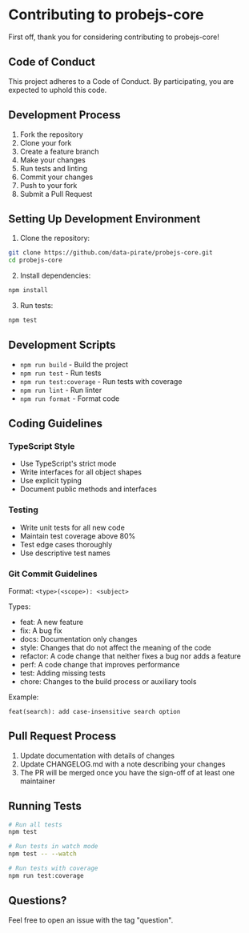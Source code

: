 # Contributing to probejs-core

First off, thank you for considering contributing to probejs-core! 

## Code of Conduct

This project adheres to a Code of Conduct. By participating, you are expected to uphold this code.

## Development Process

1. Fork the repository
2. Clone your fork
3. Create a feature branch
4. Make your changes
5. Run tests and linting
6. Commit your changes
7. Push to your fork
8. Submit a Pull Request

## Setting Up Development Environment

1. Clone the repository:
```bash
git clone https://github.com/data-pirate/probejs-core.git
cd probejs-core
```

2. Install dependencies:
```bash
npm install
```

3. Run tests:
```bash
npm test
```

## Development Scripts

- `npm run build` - Build the project
- `npm run test` - Run tests
- `npm run test:coverage` - Run tests with coverage
- `npm run lint` - Run linter
- `npm run format` - Format code

## Coding Guidelines

### TypeScript Style
- Use TypeScript's strict mode
- Write interfaces for all object shapes
- Use explicit typing
- Document public methods and interfaces

### Testing
- Write unit tests for all new code
- Maintain test coverage above 80%
- Test edge cases thoroughly
- Use descriptive test names

### Git Commit Guidelines

Format: `<type>(<scope>): <subject>`

Types:
- feat: A new feature
- fix: A bug fix
- docs: Documentation only changes
- style: Changes that do not affect the meaning of the code
- refactor: A code change that neither fixes a bug nor adds a feature
- perf: A code change that improves performance
- test: Adding missing tests
- chore: Changes to the build process or auxiliary tools

Example:
```
feat(search): add case-insensitive search option
```

## Pull Request Process

1. Update documentation with details of changes
2. Update CHANGELOG.md with a note describing your changes
3. The PR will be merged once you have the sign-off of at least one maintainer

## Running Tests

```bash
# Run all tests
npm test

# Run tests in watch mode
npm test -- --watch

# Run tests with coverage
npm run test:coverage
```

## Questions?

Feel free to open an issue with the tag "question".
